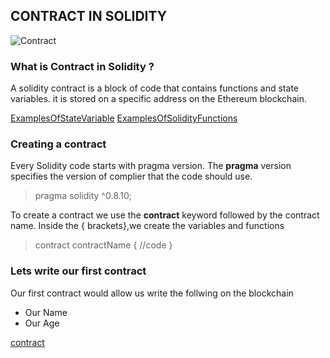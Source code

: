 ## CONTRACT IN SOLIDITY
![Contract](https://media.tenor.com/images/1037f6bab48b90cddbd545f0eee545db/tenor.gif)
### What is Contract in Solidity ?
A solidity contract is a block of code that contains functions and state variables. it is stored on a specific address on the Ethereum blockchain.

[ExamplesOfStateVariable](https://github.com/BernardOnuh/100DaysOfSolidity/tree/main/3.Variable)
[ExamplesOfSolidityFunctions](https://github.com/BernardOnuh/100DaysOfSolidity/tree/main/2.SolidityFunctions)

### Creating a contract
Every Solidity code starts with pragma version. The **pragma** version specifies the version of complier that the code should use.

> pragma solidity ^0.8.10;

To create a contract we use the **contract** keyword followed by the contract name. Inside the { brackets},we create the variables and functions 

> contract contractName { //code }

### Lets write our first contract

Our first contract would allow us write the follwing on the blockchain

- Our Name
- Our Age

[contract]()